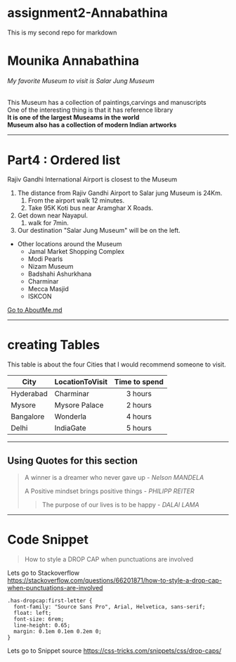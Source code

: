 # assignment2-Annabathina
This is my second repo for markdown <br>
# Mounika Annabathina <br>
###### My favorite Museum to visit is Salar Jung Museum <br>
This Museum has a collection of paintings,carvings and manuscripts <br>
One of the interesting thing is that it has reference library <br>
**It is one of the largest Museams in the world**<br>
**Museum also has a collection of modern Indian artworks**

*******

# Part4 : Ordered list
Rajiv Gandhi International Airport is closest to the Museum
1. The distance from Rajiv Gandhi Airport to Salar jung Museum is 24Km.
     1.  From the airport walk 12 minutes.
     1. Take 95K Koti bus near Aramghar X Roads.
2. Get down near Nayapul.  
     1. walk for 7min.
3. Our destination \"Salar Jung Museum" will be on the left.
* Other locations around the Museum
    * Jamal Market Shopping Complex
    * Modi Pearls
    * Nizam Museum
    * Badshahi Ashurkhana
    * Charminar
    * Mecca Masjid
    * ISKCON <br>

[Go to AboutMe.md](AboutMe.md)

****

 # creating Tables

 This table is about the four Cities that I would recommend someone to visit. <br>

 | City  |  LocationToVisit |   Time to spend  |
 | --- |  ---  | :---: |
 | Hyderabad | Charminar |  3 hours |
 | Mysore | Mysore Palace |  2 hours |
 | Bangalore | Wonderla | 4 hours | 
 | Delhi | IndiaGate | 5 hours |


 *****


 ## Using Quotes for this section


>  A winner is a dreamer who never gave up - *Nelson MANDELA*
> 
> A Positive mindset brings positive things - *PHILIPP REITER*
>> The purpose of our lives is to be happy - *DALAI LAMA*

****

# Code Snippet

> How to style a DROP CAP when punctuations are involved

Lets go to Stackoverflow <https://stackoverflow.com/questions/66201871/how-to-style-a-drop-cap-when-punctuations-are-involved>

```
.has-dropcap:first-letter {
  font-family: "Source Sans Pro", Arial, Helvetica, sans-serif;
  float: left;
  font-size: 6rem;
  line-height: 0.65;
  margin: 0.1em 0.1em 0.2em 0;
}
```
Lets go to Snippet source <https://css-tricks.com/snippets/css/drop-caps/>







 






